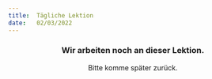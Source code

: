 ```yaml
---
title:  Tägliche Lektion
date:   02/03/2022
---
```


### <center>Wir arbeiten noch an dieser Lektion.</center>
<center>Bitte komme später zurück.</center>